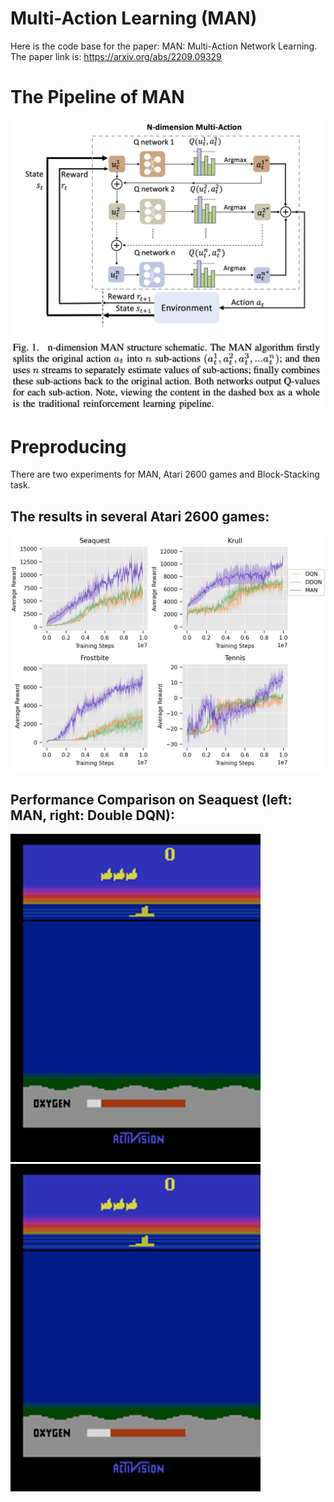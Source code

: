 # Multi-Action Learning (MAN)
Here is the code base for the paper: MAN: Multi-Action Network Learning. The paper link is: https://arxiv.org/abs/2209.09329

# The Pipeline of MAN
![pipeline](/media/pipeline.png)

# Preproducing
There are two experiments for MAN, Atari 2600 games and Block-Stacking task.

## The results in several Atari 2600 games:
![game result](	/media/avg_score.png)

## Performance Comparison on Seaquest (left: MAN, right: Double DQN):

<img src="/media/MAN.gif" alt="MAN" width="400"/><img src="/media/double_DQN.gif" alt="double_DQN" width="400"/>
